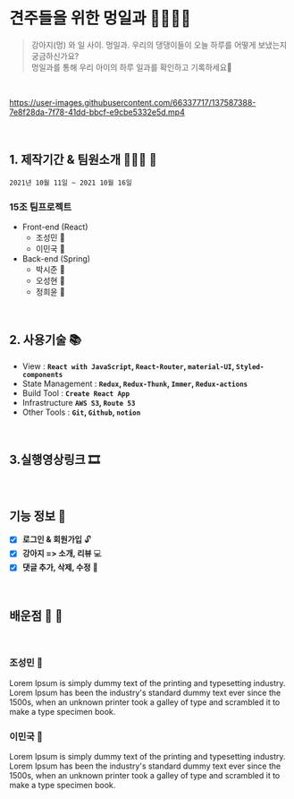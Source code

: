 # 견주들을 위한 **멍일과** 🦮🐕‍🦺🐩

> 강아지(멍) 와 일 사이. 멍일과.
> 우리의 댕댕이들이 오늘 하루를 어떻게 보냈는지 궁금하신가요?<br>
>  멍일과를 통해 우리 아이의 하루 일과를 확인하고 기록하세요🐶

<br />

https://user-images.githubusercontent.com/66337717/137587388-7e8f28da-7f78-41dd-bbcf-e9cbe5332e5d.mp4

<br />

  ## 1. 제작기간 & 팀원소개 🏃‍🏃‍♀️ 💨
   `2021년 10월 11일 ~ 2021 10월 16일`
  ### 15조 팀프로젝트
  - Front-end (React)
     - 조성민 👨
     - 이민국 🧔
  - Back-end  (Spring)
     - 박시준 🧑
     - 오성현 👦
     - 정희윤 👧

<br />
     
  ## 2. 사용기술 📚

- View : **`React with JavaScript`, `React-Router`, `material-UI`, `Styled-components`**
- State Management : **`Redux`, `Redux-Thunk`, `Immer`, `Redux-actions`**
- Build Tool : **`Create React App`**
- Infrastructure **`AWS S3`, `Route 53`**
- Other Tools : **`Git`, `Github`, `notion`**

<br />


## 3.실행영상링크 🎞
     
     
     
<br />

## 기능 정보 📃

- [x] **로그인 & 회원가입** 🔓
- [x] **강아지 => 소개, 리뷰** 💻
- [x] **댓글 추가, 삭제, 수정** 📝

<br />

## 배운점 👨 🧔

<br/>

### 조성민 👨
Lorem Ipsum is simply dummy text of the printing and typesetting industry. Lorem Ipsum has been the industry's standard dummy text ever since the 1500s, when an unknown printer took a galley of type and scrambled it to make a type specimen book.

### 이민국 🧔
Lorem Ipsum is simply dummy text of the printing and typesetting industry. Lorem Ipsum has been the industry's standard dummy text ever since the 1500s, when an unknown printer took a galley of type and scrambled it to make a type specimen book.


